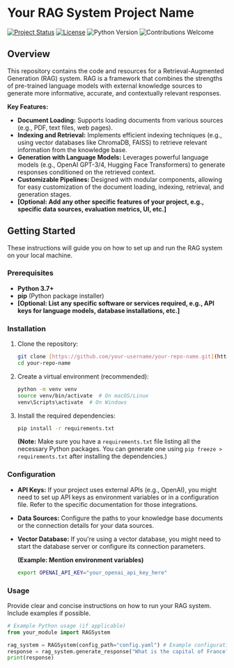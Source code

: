 # Your RAG System Project Name

[![Project Status](https://img.shields.io/badge/status-active-success.svg)](https://github.com/your-username/your-repo-name)
[![License](https://img.shields.io/badge/license-MIT-blue.svg)](LICENSE)
![Python Version](https://img.shields.io/badge/python-3.7+-blue.svg)
![Contributions Welcome](https://img.shields.io/badge/contributions-welcome-brightgreen.svg)

## Overview

This repository contains the code and resources for a Retrieval-Augmented Generation (RAG) system. RAG is a framework that combines the strengths of pre-trained language models with external knowledge sources to generate more informative, accurate, and contextually relevant responses.

**Key Features:**

* **Document Loading:** Supports loading documents from various sources (e.g., PDF, text files, web pages).
* **Indexing and Retrieval:** Implements efficient indexing techniques (e.g., using vector databases like ChromaDB, FAISS) to retrieve relevant information from the knowledge base.
* **Generation with Language Models:** Leverages powerful language models (e.g., OpenAI GPT-3/4, Hugging Face Transformers) to generate responses conditioned on the retrieved context.
* **Customizable Pipelines:** Designed with modular components, allowing for easy customization of the document loading, indexing, retrieval, and generation stages.
* **[Optional: Add any other specific features of your project, e.g., specific data sources, evaluation metrics, UI, etc.]**

## Getting Started

These instructions will guide you on how to set up and run the RAG system on your local machine.

### Prerequisites

* **Python 3.7+**
* **pip** (Python package installer)
* **[Optional: List any specific software or services required, e.g., API keys for language models, database installations, etc.]**

### Installation

1.  Clone the repository:

    ```bash
    git clone [https://github.com/your-username/your-repo-name.git](https://github.com/your-username/your-repo-name.git)
    cd your-repo-name
    ```

2.  Create a virtual environment (recommended):

    ```bash
    python -m venv venv
    source venv/bin/activate  # On macOS/Linux
    venv\Scripts\activate  # On Windows
    ```

3.  Install the required dependencies:

    ```bash
    pip install -r requirements.txt
    ```

    **(Note:** Make sure you have a `requirements.txt` file listing all the necessary Python packages. You can generate one using `pip freeze > requirements.txt` after installing the dependencies.)

### Configuration

* **API Keys:** If your project uses external APIs (e.g., OpenAI), you might need to set up API keys as environment variables or in a configuration file. Refer to the specific documentation for those integrations.
* **Data Sources:** Configure the paths to your knowledge base documents or the connection details for your data sources.
* **Vector Database:** If you're using a vector database, you might need to start the database server or configure its connection parameters.

    **(Example: Mention environment variables)**

    ```bash
    export OPENAI_API_KEY="your_openai_api_key_here"
    ```

### Usage

Provide clear and concise instructions on how to run your RAG system. Include examples if possible.

```python
# Example Python usage (if applicable)
from your_module import RAGSystem

rag_system = RAGSystem(config_path="config.yaml") # Example configuration
response = rag_system.generate_response("What is the capital of France?")
print(response)
